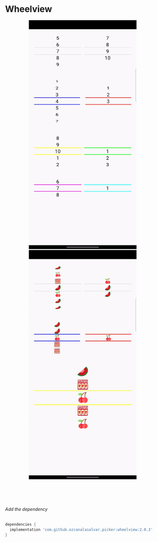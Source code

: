 # Wheelview

<p align="center">
<img src="https://github.com/ozcanalasalvar/Wheelview/blob/main/art/wheelview.gif" width="350">
<img src="https://github.com/ozcanalasalvar/Wheelview/blob/main/art/imagepicker.gif" width="350">
</p>



<br>
<br>
<br>

###### Add the dependency

```groovy
dependencies {
  implementation 'com.github.ozcanalasalvar.picker:wheelview:2.0.3'
}
```
